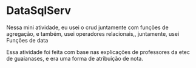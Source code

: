 # DataSqlServ
Nessa mini atividade, eu usei o crud juntamente com funções de agregação, e também, usei operadores relacionais,, juntamente, usei Funções de data

Essa atividade foi feita com base nas explicações de professores da etec de guaianases, e era uma forma de atribuição de nota.
